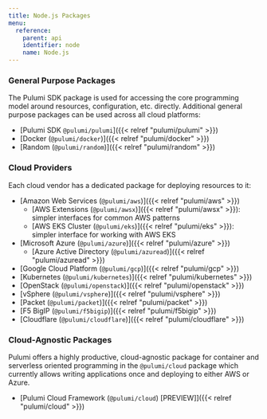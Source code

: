 ```yaml
---
title: Node.js Packages
menu:
  reference:
    parent: api
    identifier: node
    name: Node.js
---
```


### General Purpose Packages

The Pulumi SDK package is used for accessing the core programming model around resources, configuration, etc. 
directly. Additional general purpose packages can be used across all cloud platforms:

* [Pulumi SDK `@pulumi/pulumi`]({{< relref "pulumi/pulumi" >}})
* [Docker (`@pulumi/docker`)]({{< relref "pulumi/docker" >}})
* [Random (`@pulumi/random`)]({{< relref "pulumi/random" >}})

### Cloud Providers

Each cloud vendor has a dedicated package for deploying resources to it:

* [Amazon Web Services (`@pulumi/aws`)]({{< relref "pulumi/aws" >}})
    * [AWS Extensions (`@pulumi/awsx`)]({{< relref "pulumi/awsx" >}}): simpler interfaces for common AWS patterns
    * [AWS EKS Cluster (`@pulumi/eks`)]({{< relref "pulumi/eks" >}}): simpler interface for working with AWS EKS
* [Microsoft Azure (`@pulumi/azure`)]({{< relref "pulumi/azure" >}})
    * [Azure Active Directory (`@pulumi/azuread`)]({{< relref "pulumi/azuread" >}})
* [Google Cloud Platform (`@pulumi/gcp`)]({{< relref "pulumi/gcp" >}})
* [Kubernetes (`@pulumi/kubernetes`)]({{< relref "pulumi/kubernetes" >}})
* [OpenStack (`@pulumi/openstack`)]({{< relref "pulumi/openstack" >}})
* [vSphere (`@pulumi/vsphere`)]({{< relref "pulumi/vsphere" >}})
* [Packet (`@pulumi/packet`)]({{< relref "pulumi/packet" >}})
* [F5 BigIP (`@pulumi/f5bigip`)]({{< relref "pulumi/f5bigip" >}})
* [Cloudflare (`@pulumi/cloudflare`)]({{< relref "pulumi/cloudflare" >}})

### Cloud-Agnostic Packages

Pulumi offers a highly productive, cloud-agnostic package for container and serverless oriented programming in the
`@pulumi/cloud` package which currently allows writing applications once and deploying to either AWS or Azure.

* [Pulumi Cloud Framework (`@pulumi/cloud`) <span class="badge badge-preview">[PREVIEW]</span>]({{< relref "pulumi/cloud" >}})

